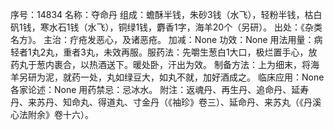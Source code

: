 序号：14834
名称：夺命丹
组成：蟾酥半钱，朱砂3钱（水飞），轻粉半钱，枯白矾1钱，寒水石1钱（水飞），铜绿1钱，麝香1字，海羊20个（另研）。
出处：《杂类名方》。
主治：疔疮发恶心，及诸恶疮。
加减：None
功效：None
用法用量：病轻者1丸2丸，重者3丸，未效再服。服药法：先嚼生葱白1大口，极烂置手心，放药丸于葱内裹合，以热酒送下。暖处卧，汗出为效。
制备方法：上为细末，将海羊另研为泥，就药一处，丸如绿豆大，如丸不就，加好酒成之。
临床应用：None
各家论述：None
用药禁忌：忌冰水。
附注：返魂丹、再生丹、追命丹、延寿丹、来苏丹、知命丸、得道丸、寸金丹（《袖珍》卷三）、延命丹、来苏丸（《丹溪心法附余》卷十六）。
